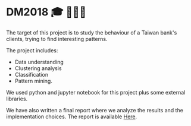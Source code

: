# DM2018 🎓 👨🏻‍💻

The target of this project is to study the behaviour of a Taiwan bank's clients, trying to find interesting patterns.

The project includes:

- Data understanding 
- Clustering analysis
- Classification
- Pattern mining.

We used python and jupyter notebook for this project plus some external libraries.

We have also written a final report where we analyze the results and the implementation choices. The report is available [Here](https://github.com/lucacorbucci/DM2018/blob/master/Project/Report.pdf).
